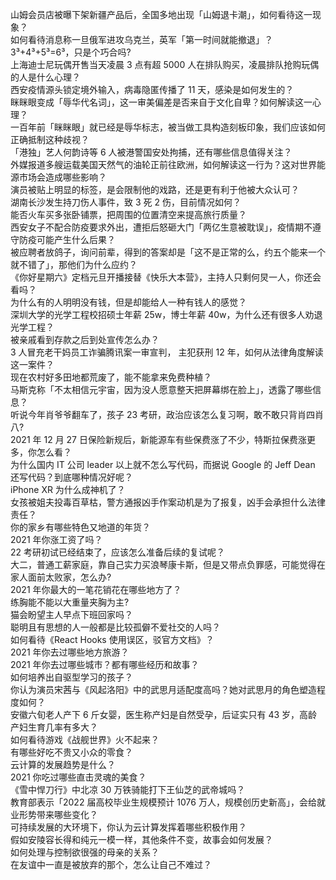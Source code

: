 山姆会员店被曝下架新疆产品后，全国多地出现「山姆退卡潮」，如何看待这一现象？  
如何看待消息称一旦俄军进攻乌克兰，英军「第一时间就能撤退」？  
3³+4³+5³=6³，只是个巧合吗?  
上海迪士尼玩偶开售当天凌晨 3 点有超 5000 人在排队购买，凌晨排队抢购玩偶的人是什么心理？  
西安疫情源头锁定境外输入，病毒隐匿传播了 11 天，感染是如何发生的？  
眯眯眼变成「辱华代名词」，这一审美偏差是否来自于文化自卑？如何解读这一心理？  
一百年前「眯眯眼」就已经是辱华标志，被当做工具构造刻板印象，我们应该如何正确抵制这种歧视？  
「港独」艺人何韵诗等 6 人被港警国安处拘捕，还有哪些信息值得关注？  
外媒报道多艘运载美国天然气的油轮正前往欧洲，如何解读这一行为？这对世界能源市场会造成哪些影响？  
演员被贴上明显的标签，是会限制他的戏路，还是更有利于他被大众认可？  
湖南长沙发生持刀伤人事件，致 3 死 2 伤，目前情况如何？  
能否火车买多张卧铺票，把周围的位置清空来提高旅行质量？  
西安女子不配合防疫要求外出，遭拒后怒砸大门「两亿生意被耽误」，疫情期不遵守防疫可能产生什么后果？  
被应聘者放鸽子，询问前辈，得到的答案却是「这不是正常的么，约五个能来一个就不错了」，那他们为什么应约？  
《你好星期六》定档元旦开播接替《快乐大本营》，主持人只剩何炅一人，你还会看吗？  
为什么有的人明明没有钱，但是却能给人一种有钱人的感觉？  
深圳大学的光学工程校招硕士年薪 25w，博士年薪 40w，为什么还有很多人劝退光学工程？  
被亲戚看到存款之后到处宣传怎么办？  
3 人冒充老干妈员工诈骗腾讯案一审宣判， 主犯获刑 12 年，如何从法律角度解读这一案件？  
现在农村好多田地都荒废了，能不能拿来免费种植？  
马斯克称「不太相信元宇宙，因为没人愿意整天把屏幕绑在脸上」，透露了哪些信息？  
听说今年肖爷爷翻车了，孩子 23 考研，政治应该怎么复习啊，敢不敢只背肖四肖八?  
2021 年 12 月 27 日保险新规后，新能源车有些保费涨了不少，特斯拉保费涨更多，你怎么看？  
为什么国内 IT 公司 leader 以上就不怎么写代码，而据说 Google 的 Jeff Dean 还写代码？到底哪种情况好呢？  
iPhone XR 为什么成神机了？  
女孩被姐夫投毒百草枯，警方通报凶手作案动机是为了报复，凶手会承担什么法律责任？  
你的家乡有哪些特色又地道的年货？  
2021 年你涨工资了吗？  
22 考研初试已经结束了，应该怎么准备后续的复试呢？  
大二，普通工薪家庭，靠自己实力买浪琴康卡斯，但是又带点负罪感，可能觉得在家人面前太败家，怎么办?  
2021 年你最大的一笔花销花在哪些地方了？  
练胸能不能以大重量夹胸为主?  
猫会盼望主人早点下班回家吗？  
聪明且有思想的人一般都是比较孤僻不爱社交的人吗？  
如何看待《React Hooks 使用误区，驳官方文档》？  
2021 年你去过哪些地方旅游？  
2021 年你去过哪些城市？都有哪些经历和故事？  
如何培养出自驱型学习的孩子？  
你认为演员宋茜与《风起洛阳》中的武思月适配度高吗？她对武思月的角色塑造程度如何？  
安徽六旬老人产下 6 斤女婴，医生称产妇是自然受孕，后证实只有 43 岁，高龄产妇生育几率有多大？  
如何看待游戏《战舰世界》火不起来？  
有哪些好吃不贵又小众的零食？  
云计算的发展趋势是什么？  
2021 你吃过哪些直击灵魂的美食？  
《雪中悍刀行》中北凉 30 万铁骑能打下王仙芝的武帝城吗？  
教育部表示「2022 届高校毕业生规模预计 1076 万人，规模创历史新高」，会给就业形势带来哪些变化？  
可持续发展的大环境下，你认为云计算发挥着哪些积极作用？  
假如安陵容长得和纯元一模一样，其他条件不变，故事会如何发展？  
如何处理与控制欲很强的母亲的关系？  
在友谊中一直是被放弃的那个，怎么让自己不难过？  
